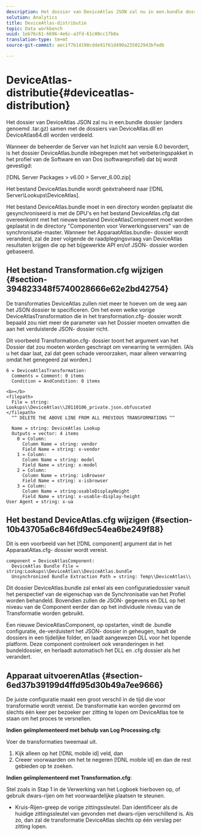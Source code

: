 ```yaml
---
description: Het dossier van DeviceAtlas JSON zal nu in een.bundle dossier (anders genoemd .tar.gz) samen met de dossiers van DeviceAtlas.dll en DeviceAtlas64.dll worden verdeeld.
solution: Analytics
title: DeviceAtlas-distributie
topic: Data workbench
uuid: 1eb76c61-6696-4e6c-a3fd-61c00cc17b0a
translation-type: tm+mt
source-git-commit: aec1f7b14198cdde91f61d490a235022943bfedb

---
```



# DeviceAtlas-distributie{#deviceatlas-distribution}

Het dossier van DeviceAtlas JSON zal nu in een.bundle dossier (anders genoemd .tar.gz) samen met de dossiers van DeviceAtlas.dll en DeviceAtlas64.dll worden verdeeld.

Wanneer de beheerder de Server van het Inzicht aan versie 6.0 bevordert, is het dossier DeviceAtlas.bundle inbegrepen met het verbeteringspakket in het profiel van de Software en van Dos (softwareprofiel) dat bij wordt gevestigd:

[!DNL Server Packages > v6.00 > Server_6.00.zip]

Het bestand DeviceAtlas.bundle wordt geëxtraheerd naar [!DNL Server\Lookups\DeviceAtlas].

Het bestand DeviceAtlas.bundle moet in een directory worden geplaatst die gesynchroniseerd is met de DPU&#39;s en het bestand DeviceAtlas.cfg dat overeenkomt met het nieuwe bestand DeviceAtlasComponent moet worden geplaatst in de directory &quot;Componenten voor Verwerkingsservers&quot; van de synchronisatie-master. Wanneer het ApparaatAtlas.bundle- dossier wordt veranderd, zal de zeer volgende de raadplegingsvraag van DeviceAtlas resultaten krijgen die op het bijgewerkte API en/of JSON- dossier worden gebaseerd.

## Het bestand Transformation.cfg wijzigen {#section-394823348f5740028666e62e2bd42754}

De transformaties DeviceAtlas zullen niet meer te hoeven om de weg aan het JSON dossier te specificeren. Om het even welke vorige DeviceAtlasTransformation die in het transformation.cfg- dossier wordt bepaald zou niet meer de parameter van het Dossier moeten omvatten die aan het verduisterde JSON- dossier richt.

Dit voorbeeld Transformation.cfg- dossier toont het argument van het Dossier dat zou moeten worden geschrapt om verwarring te vermijden. (Als u het daar laat, zal dat geen schade veroorzaken, maar alleen verwarring omdat het genegeerd zal worden.)

```
6 = DeviceAtlasTransformation:  
  Comments = Comment: 0 items  
  Condition = AndCondition: 0 items

<b></b> 
<filepath>
  File = string: Lookups\\DeviceAtlas\\20110106_private.json.obfuscated 
</filepath> 
  ^^ DELETE THE ABOVE LINE FROM ALL PREVIOUS TRANSFORMATIONS ^^  
 
  Name = string: DeviceAtlas Lookup  
  Outputs = vector: 4 items  
    0 = Column:  
      Column Name = string: vendor  
      Field Name = string: x-vendor  
    1 = Column:  
      Column Name = string: model  
      Field Name = string: x-model  
    2 = Column:  
      Column Name = string: isBrowser  
      Field Name = string: x-isbrowser  
    3 = Column:  
      Column Name = string:usableDisplayHeight  
      Field Name = string: x-usable-display-height 
User Agent = string: x-ua  
```

## Het bestand DeviceAtlas.cfg wijzigen {#section-10b43705a6c846fd9ec54ea6be249f88}

Dit is een voorbeeld van het [!DNL component] argument dat in het ApparaatAtlas.cfg- dossier wordt vereist.

```
component = DeviceAtlasComponent: 
  DeviceAtlas Bundle File = string:Lookups\\DeviceAtlas\\DeviceAtlas.bundle 
  Unsynchronized Bundle Extraction Path = string: Temp\\DeviceAtlas\\
```

Dit dossier DeviceAtlas.bundle zal enkel als een configuratiedossier vanuit het perspectief van de eigenschap van de Synchronisatie van het Profiel worden behandeld. Bovendien zullen de JSON- gegevens en DLL op het niveau van de Component eerder dan op het individuele niveau van de Transformatie worden gebruikt.

Een nieuwe DeviceAtlasComponent, op opstarten, vindt de .bundle configuratie, de-verduistert het JSON- dossier in geheugen, haalt de dossiers in een tijdelijke folder, en laadt aangewezen DLL voor het lopende platform. Deze component controleert ook veranderingen in het bundeldossier, en herlaadt automatisch het DLL en .cfg dossier als het verandert.

## Apparaat uitvoerenAtlas {#section-6ed37b39199d4ffd95d30b49a7ee9666}

De juiste configuratie maakt een groot verschil in de tijd die voor transformatie wordt vereist. De transformatie kan worden gevormd om slechts één keer per bezoeker per zitting te lopen om DeviceAtlas toe te staan om het proces te versnellen.

**Indien geïmplementeerd met behulp van Log Processing.cfg**:

Voer de transformaties tweemaal uit.

1. Kijk alleen op het [!DNL mobile id] veld, dan
1. Creeer voorwaarden om het te negeren [!DNL mobile id] en dan de rest gebieden op te zoeken.

**Indien geïmplementeerd met Transformation.cfg**:

Stel zoals in Stap 1 in de Verwerking van het Logboek hierboven op, of gebruik dwars-rijen om het voorwaardelijke plaatsen te steunen.

* Kruis-Rijen-greep de vorige zittingssleutel. Dan identificeer als de huidige zittingssleutel van gevonden met dwars-rijen verschillend is. Als zo, dan zal de transformatie DeviceAtlas slechts op één verslag per zitting lopen.

